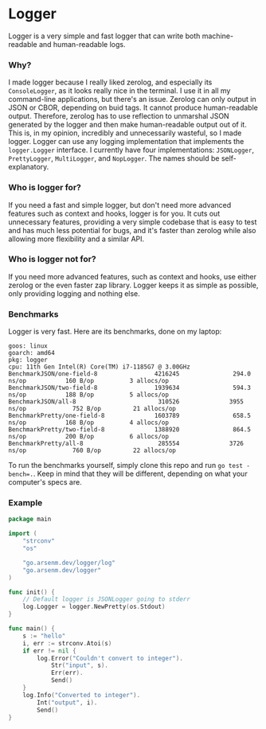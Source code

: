 # Logger

Logger is a very simple and fast logger that can write both machine-readable and human-readable logs.

### Why?

I made logger because I really liked zerolog, and especially its `ConsoleLogger`, as it looks really nice in the terminal. I use it in all my command-line applications, but there's an issue. Zerolog can only output in JSON or CBOR, depending on buid tags. It cannot produce human-readable output. Therefore, zerolog has to use reflection to unmarshal JSON generated by the logger and then make human-readable output out of it. This is, in my opinion, incredibly and unnecessarily wasteful, so I made logger. Logger can use any logging implementation that implements the `logger.Logger` interface. I currently have four implementations: `JSONLogger`, `PrettyLogger`, `MultiLogger`, and `NopLogger`. The names should be self-explanatory.

### Who is logger for?

If you need a fast and simple logger, but don't need more advanced features such as context and hooks, logger is for you. It cuts out unnecessary features, providing a very simple codebase that is easy to test and has much less potential for bugs, and it's faster than zerolog while also allowing more flexibility and a similar API.

### Who is logger not for?

If you need more advanced features, such as context and hooks, use either zerolog or the even faster zap library. Logger keeps it as simple as possible, only providing logging and nothing else.

### Benchmarks

Logger is very fast. Here are its benchmarks, done on my laptop:

```text
goos: linux
goarch: amd64
pkg: logger
cpu: 11th Gen Intel(R) Core(TM) i7-1185G7 @ 3.00GHz
BenchmarkJSON/one-field-8                4216245               294.0 ns/op           160 B/op          3 allocs/op
BenchmarkJSON/two-field-8                1939634               594.3 ns/op           188 B/op          5 allocs/op
BenchmarkJSON/all-8                       310526              3955 ns/op             752 B/op         21 allocs/op
BenchmarkPretty/one-field-8              1603789               658.5 ns/op           168 B/op          4 allocs/op
BenchmarkPretty/two-field-8              1388920               864.5 ns/op           200 B/op          6 allocs/op
BenchmarkPretty/all-8                     285554              3726 ns/op             760 B/op         22 allocs/op
```

To run the benchmarks yourself, simply clone this repo and run `go test -bench=.`. Keep in mind that they will be different, depending on what your computer's specs are.

### Example

```go
package main

import (
    "strconv"
    "os"

    "go.arsenm.dev/logger/log"
    "go.arsenm.dev/logger"
)

func init() {
    // Default logger is JSONLogger going to stderr
    log.Logger = logger.NewPretty(os.Stdout)
}

func main() {
    s := "hello"
    i, err := strconv.Atoi(s)
    if err != nil {
        log.Error("Couldn't convert to integer").
            Str("input", s).
            Err(err).
            Send()
    }
    log.Info("Converted to integer").
        Int("output", i).
        Send()
}
```
